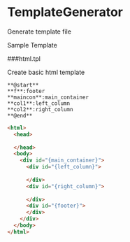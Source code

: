 # TemplateGenerator
Generate template file

Sample Template

###html.tpl

Create basic html template
```
**@start**  
**f**:footer  
**maincon**:main_container  
**col1**:left_column  
**col2**:right_column  
**@end**
```  

```html
<html>
  <head>
    
  </head>
  <body>
    <div id="{main_container}">
      <div id="{left_column}">
      
      </div>
      <div id="{right_column}">
      
      </div>      
      <div id="{footer}">
      </div>      
    </div>
  </body>
</html>
```
